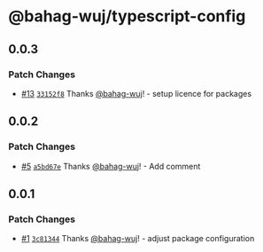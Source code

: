 # @bahag-wuj/typescript-config

## 0.0.3

### Patch Changes

- [#13](https://github.com/bahag-wuj/bahag-design-system/pull/13) [`33152f8`](https://github.com/bahag-wuj/bahag-design-system/commit/33152f8af0db81d38f35df333c9451922c5936d1) Thanks [@bahag-wuj](https://github.com/bahag-wuj)! - setup licence for packages

## 0.0.2

### Patch Changes

- [#5](https://github.com/bahag-wuj/bahag-design-system/pull/5) [`a5bd67e`](https://github.com/bahag-wuj/bahag-design-system/commit/a5bd67e7b14574516fe0bd4af225444ec5570752) Thanks [@bahag-wuj](https://github.com/bahag-wuj)! - Add comment

## 0.0.1

### Patch Changes

- [#1](https://github.com/bahag-wuj/bahag-design-system/pull/1) [`3c81344`](https://github.com/bahag-wuj/bahag-design-system/commit/3c81344024aae732d461f2d516111fc7508bec79) Thanks [@bahag-wuj](https://github.com/bahag-wuj)! - adjust package configuration
